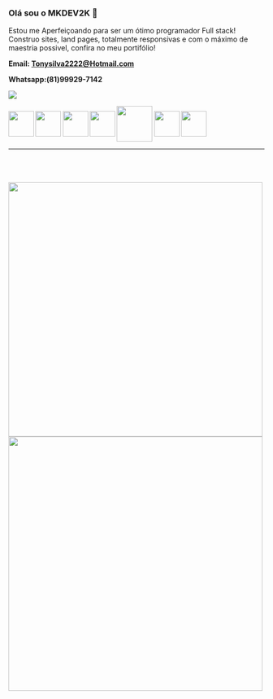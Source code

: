 ### Olá sou o MKDEV2K  👏

Estou me Aperfeiçoando para ser um ótimo programador Full stack!<br/>
Construo sites, land pages, totalmente responsivas e com o máximo de maestria possivel, confira no meu portifólio!


<strong><p>Email: Tonysilva2222@Hotmail.com<p><strong>
<p><strong>Whatsapp:(81)99929-7142<strong><p
<div>
<img heigth="180em" src="https://github-readme-stats.vercel.app/api?username=mkdev2k&show_icons=true&theme=tokyonight"/>
</div>

<div>
<img align="center" height="50" width="50" src="https://cdn.jsdelivr.net/gh/devicons/devicon/icons/vscode/vscode-plain-wordmark.svg" />
<img align="center" heigth="50" width="50" src="https://cdn.jsdelivr.net/gh/devicons/devicon/icons/css3/css3-original.svg" />
<img align="center" heigth="50" width="50" src="https://cdn.jsdelivr.net/gh/devicons/devicon/icons/html5/html5-original-wordmark.svg" />
<img align="center" heigth="50" width="50" src="https://cdn.jsdelivr.net/gh/devicons/devicon/icons/javascript/javascript-original.svg" />
<img align="center" heigth="60" width="70" src="https://cdn.jsdelivr.net/gh/devicons/devicon/icons/php/php-original.svg" />
  <img align="center" heigth="50" width="50" src="https://cdn.jsdelivr.net/gh/devicons/devicon/icons/mysql/mysql-original-wordmark.svg" />
  <img align="center" heigth="50" width="50" src="https://cdn.jsdelivr.net/gh/devicons/devicon/icons/postgresql/postgresql-original-wordmark.svg" />
  
<hr/>
<br/><br/><br/>
<img align="left" height="500px" width="500px" src="https://images.pexels.com/photos/8134609/pexels-photo-8134609.jpeg?auto=compress&cs=tinysrgb&w=1260&h=750&dpr=1" />
  <br/><br/>
<img align="left"  margin-left= 3px height="500" width="500" src="https://gifs.eco.br/wp-content/uploads/2022/11/gifs-de-programador-3.gif" />
  


</div>








